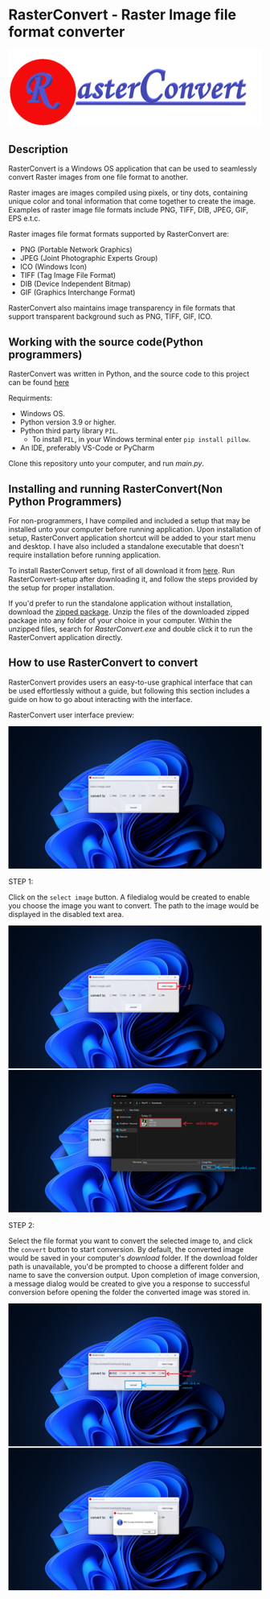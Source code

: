 # RasterConvert - Raster Image file format converter

![rasterconvert](/data/img/rasterconvert.png)

## Description

RasterConvert is a Windows OS application that can be used to seamlessly convert Raster images from one file format to another. 

Raster images are images compiled using pixels, or tiny dots, containing unique color and tonal information that come together to create the image.
Examples of raster image file formats include PNG, TIFF, DIB, JPEG, GIF, EPS e.t.c.   

Raster images file format formats supported by RasterConvert are:
  * PNG (Portable Network Graphics)
  * JPEG (Joint Photographic Experts Group)
  * ICO (Windows Icon)
  * TIFF (Tag Image File Format)
  * DIB (Device Independent Bitmap)
  * GIF (Graphics Interchange Format)

RasterConvert also maintains image transparency in file formats that support transparent background such as PNG, TIFF, GIF, ICO.

## Working with the source code(Python programmers)

RasterConvert was written in Python, and the source code to this project can be found [here](/main.py)

Requirments:  

   * Windows OS.
   * Python version 3.9 or higher.
   * Python third party library `PIL`.
        * To install `PIL`, in your Windows terminal enter `pip install pillow`.
   * An IDE, preferably VS-Code or PyCharm
   
Clone this repository unto your computer, and run *main.py*. 
 
## Installing and running RasterConvert(Non Python Programmers)
 
For non-programmers, I have compiled and included a setup that may be installed unto your computer before running application.
Upon installation of setup, RasterConvert application shortcut will be added to your start menu and desktop. I have also included a  standalone executable that doesn't require installation before running application.
 
To install RasterConvert setup, first of all download it from [here](/data/dist/RasterConvert-setup.exe).
Run RasterConvert-setup after downloading it, and follow the steps provided by the setup for proper installation.

If you'd prefer to run the standalone application without installation, download the [zipped package](/data/dist/RasterConvert.zip). Unzip the files of the downloaded zipped package into any folder of your choice in your computer. Within the unzipped files, search for *RasterConvert.exe* and double click it to run the RasterConvert application directly.

## How to use RasterConvert to convert 

RasterConvert provides users an easy-to-use graphical interface that can be used effortlessly without a guide, but following this section includes a guide on how to go about interacting with the interface.

RasterConvert user interface preview:

  ![RasterConvert-preview](/data/img/preview/preview.png)

STEP 1:

  Click on the `select image` button. A filedialog would be created to enable you choose the image you want to convert. The path to the image would be displayed in the disabled text area.

  ![step-1](/data/img/preview/step-1.png)
  ![step-1-a](/data/img/preview/step-1-a.png)

STEP 2:

  Select the file format you want to convert the selected image to, and click the `convert` button to start conversion. 
  By default, the converted image would be saved in your computer's *download* folder. If the download folder path is unavailable, you'd be prompted to choose a different folder and name to save the conversion output. Upon completion of image conversion, a message dialog would be created to give you a response to successful conversion before opening the folder the converted image was stored in.

  ![step-2](/data/img/preview/step-2.png)
  ![response](/data/img/preview/response.png)